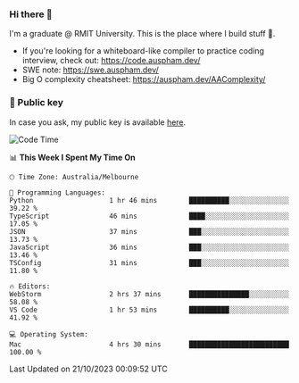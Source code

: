 ### Hi there 👋

I'm a graduate @ RMIT University. This is the place where I build stuff 👀. 

- If you're looking for a whiteboard-like compiler to practice coding interview, check out: https://code.auspham.dev/
- SWE note: https://swe.auspham.dev/
- Big O complexity cheatsheet: https://auspham.dev/AAComplexity/

### 🔑 Public key

In case you ask, my public key is available [here](https://public.auspham.dev/).

<!--START_SECTION:waka-->
![Code Time](http://img.shields.io/badge/Code%20Time-1%2C106%20hrs%2018%20mins-blue)

📊 **This Week I Spent My Time On** 

```text
🕑︎ Time Zone: Australia/Melbourne

💬 Programming Languages: 
Python                   1 hr 46 mins        ██████████░░░░░░░░░░░░░░░   39.22 % 
TypeScript               46 mins             ████░░░░░░░░░░░░░░░░░░░░░   17.05 % 
JSON                     37 mins             ███░░░░░░░░░░░░░░░░░░░░░░   13.73 % 
JavaScript               36 mins             ███░░░░░░░░░░░░░░░░░░░░░░   13.46 % 
TSConfig                 31 mins             ███░░░░░░░░░░░░░░░░░░░░░░   11.80 % 

🔥 Editors: 
WebStorm                 2 hrs 37 mins       ███████████████░░░░░░░░░░   58.08 % 
VS Code                  1 hr 53 mins        ██████████░░░░░░░░░░░░░░░   41.92 % 

💻 Operating System: 
Mac                      4 hrs 30 mins       █████████████████████████   100.00 % 
```


 Last Updated on 21/10/2023 00:09:52 UTC
<!--END_SECTION:waka-->

<!--
**rockmanvnx6/rockmanvnx6** is a ✨ _special_ ✨ repository because its `README.md` (this file) appears on your GitHub profile.

Here are some ideas to get you started:

- 🔭 I’m currently working on ...
- 🌱 I’m currently learning ...
- 👯 I’m looking to collaborate on ...
- 🤔 I’m looking for help with ...
- 💬 Ask me about ...
- 📫 How to reach me: ...
- 😄 Pronouns: ...
- ⚡ Fun fact: ...
-->
